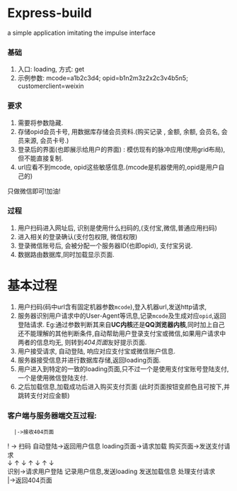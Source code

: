 Express-build
===================
a simple application imitating the impulse interface

### 基础
1. 入口: loading, 方式: get
2. 示例参数: mcode=a1b2c3d4; opid=b1n2m3z2x2c3v4b5n5; customerclient=weixin

### 要求 
1. 需要将参数隐藏.
2. 存储opid会员卡号, 用数据库存储会员资料.(购买记录 , 金额, 余额, 会员名, 会员来源, 会员卡号.)
3. 登录后的界面(也即展示给用户的界面) : 模仿现有的脉冲应用(使用grid布局), 但不能直接复制.
4. url应看不到mcode, opid这些敏感信息.(mcode是机器使用的,opid是用户自己的)

只做微信即可!加油!

### 过程
1. 用户扫码进入网址后, 识别是使用什么扫码的,(支付宝,微信,普通应用扫码)
2. 进入相关的登录确认(支付包权限, 微信权限)
3. 登录微信账号后, 会被分配一个服务器ID(也即opid), 支付宝另说.
4. 数据路由数据库,同时加载显示页面.

# 基本过程
1. 用户扫码(码中url含有固定机器参数`mcode`),登入机器url,发送http请求,
2. 服务器识别用户请求中的User-Agent等讯息,记录`mcode`及生成对应`opid`,返回登陆请求.
  Eg:通过参数判断其来自**UC内核**还是**QQ浏览器内核**,同时加上自己还不能理解的其他判断条件,自动帮助用户登录支付宝或微信,如果用户请求中两者的信息均无, 则转到*404页面*友好提示页面. 
3. 用户接受请求, 自动登陆, 响应对应支付宝或微信账户信息.
4. 服务器接受信息并进行数据库存储,返回loading页面.
3. 用户进入到特定的一致的loading页面,只不过一个是使用支付宝账号登陆支付,一个是使用微信登陆支付.
5. 之后加载信息,加载成功后进入购买支付页面 (此时页面按钮变颜色且可按下,并跳转支付对应金额)

### 客户端与服务器端交互过程:
      |->接收404页面  
! -> 扫码    自动登陆->返回用户信息      loading页面->请求加载   购买页面->发送支付请求  
      ↓      ↑              ↓            ↑             ↓       ↑            ↓  
     识别->请求用户登陆   记录用户信息,发送loading        发送加载信息       处理支付请求  
      |->返回404页面    
